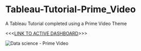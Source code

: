 # Tableau-Tutorial-Prime_Video
A Tableau Tutorial completed using a Prime Video Theme

<<<[LINK TO ACTIVE DASHBOARD](https://public.tableau.com/app/profile/henrico.pieterse/viz/PrimeVideo_16894351206820/Dashboard1?publish=yes)>>>


![Data science - Prime Video](https://github.com/HenricoPi/Tableau-Tutorial-Prime_Video/assets/110978979/af49d87d-b152-4bb7-a87e-e37862ae2b49)
